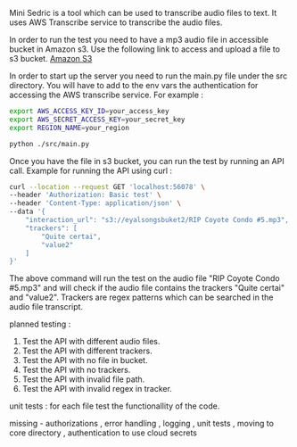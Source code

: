 Mini Sedric is a tool which can be used to transcribe audio files to text. It uses AWS Transcribe service to transcribe the audio files.

In order to run the test you need to have a mp3 audio file in accessible bucket in Amazon s3. 
Use the following link to access and upload a file to s3 bucket. [Amazon S3](https://aws.amazon.com/s3/)

In order to start up the server you need to run the main.py file under the src directory. You will have to add to the env vars the authentication for accessing the AWS transcribe service. 
For example :
```bash
export AWS_ACCESS_KEY_ID=your_access_key
export AWS_SECRET_ACCESS_KEY=your_secret_key
export REGION_NAME=your_region

python ./src/main.py
```


Once you have the file in s3 bucket, you can run the test by running an API call.
Example for running the API using curl :


```bash
curl --location --request GET 'localhost:56078' \
--header 'Authorization: Basic test' \
--header 'Content-Type: application/json' \
--data '{
    "interaction_url": "s3://eyalsongsbuket2/RIP Coyote Condo #5.mp3",
    "trackers": [
        "Quite certai",
        "value2"
    ]
}'
```

The above command will run the test on the audio file "RIP Coyote Condo #5.mp3" and will check if the audio file contains the trackers "Quite certai" and "value2". Trackers are regex patterns which can be searched in the audio file transcript.


planned testing : 
1. Test the API with different audio files.
2. Test the API with different trackers.
3. Test the API with no file in bucket.
4. Test the API with no trackers.
5. Test the API with invalid file path.
6. Test the API with invalid regex in tracker.

unit tests : for each file test the functionallity of the code.



missing - authorizations , error handling , logging , unit tests , moving to core directory , authentication to use cloud secrets

